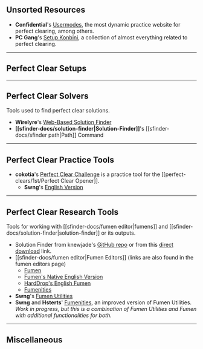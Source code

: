## Unsorted Resources
- **Confidential**'s [Usermodes](https://himitsuconfidential.github.io/downstack-practice/library), the most dynamic practice website for perfect clearing, among others.
- **PC Gang**'s [Setup Konbini](https://docs.google.com/spreadsheets/d/1utU86mHLcXu7KjyiMjYPNkEG_CthO-bfY0Pk7jOOH_E/edit), a collection of almost everything related to perfect clearing.
___
## Perfect Clear Setups
___
## Perfect Clear Solvers
Tools used to find perfect clear solutions.
- **Wirelyre**'s [Web-Based Solution Finder](https://wirelyre.github.io/tetra-tools/pc-solver.html)
- **[[sfinder-docs/solution-finder|Solution-Finder]]**'s [[sfinder-docs/sfinder path|Path]] Command
___
## Perfect Clear Practice Tools
- **cokotia**'s [Perfect Clear Challenge](https://davdav1233.github.io/ttpc/) is a practice tool for the [[perfect-clears/1st/Perfect Clear Opener]].
	- **Swng**'s [English Version](https://swng.github.io/ttpc/)
___
## Perfect Clear Research Tools
Tools for working with [[sfinder-docs/fumen editor|fumens]] and [[sfinder-docs/solution-finder|solution-finder]] or its outputs.
- Solution Finder from knewjade's [GitHub repo](https://github.com/knewjade/solution-finder) or from this [direct download](https://github.com/knewjade/solution-finder/releases/download/v1.30/solution-finder-1.30.zip) link.
- [[sfinder-docs/fumen editor|Fumen Editors]] (links are also found in the fumen editors page)
	- [Fumen](https://fumen.zui.jp/)
	- [Fumen's Native English Version](https://fumen.zui.jp/#english.js)
	- [HardDrop's English Fumen](http://harddrop.com/fumen/) 
	- [Fumenities](https://hsterts.github.io/Fumenities/)
- **Swng**'s [Fumen Utilities](https://swng.github.io/FumenUtil/)
- **Swng** and **Hsterts**' [Fumenities](https://hsterts.github.io/Fumenities/), an improved version of Fumen Utilities.
	*Work in progress, but this is a combination of Fumen Utilities and Fumen with additional functionalities for both.*
___
## Miscellaneous